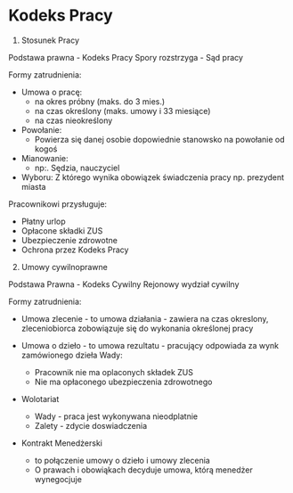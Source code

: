 # Kodeks Pracy

1. Stosunek Pracy

Podstawa prawna - Kodeks Pracy
Spory rozstrzyga - Sąd pracy

Formy zatrudnienia:
- Umowa o pracę:
    - na okres próbny (maks. do 3 mies.)
    - na czas określony (maks. umowy i 33 miesiące)
    - na czas nieokreślony
- Powołanie:
    - Powierza się danej osobie dopowiednie stanowsko na powołanie od kogoś
- Mianowanie:
    - np:. Sędzia, nauczyciel
- Wyboru:
    Z którego wynika obowiązek świadczenia pracy np. prezydent miasta

Pracownikowi przysługuje:
- Płatny urlop
- Opłacone składki ZUS
- Ubezpieczenie zdrowotne
- Ochrona przez Kodeks Pracy

2. Umowy cywilnoprawne

Podstawa Prawna - Kodeks Cywilny
Rejonowy wydział cywilny

Formy zatrudnienia:
- Umowa zlecenie - to umowa działania - zawiera na czas okreslony, zleceniobiorca zobowiązuje się do wykonania określonej pracy

- Umowa o dzieło - to umowa rezultatu - pracujący odpowiada za wynk zamówionego dzieła
    Wady:
    - Pracownik nie ma oplaconych składek ZUS
    - Nie ma opłaconego ubezpieczenia zdrowotnego

- Wolotariat
    - Wady - praca jest wykonywana nieodplatnie
    - Zalety - zdycie doswiadczenia

- Kontrakt Menedżerski
    - to połączenie umowy o dzieło i umowy zlecenia
    - O prawach i obowiąkach decyduje umowa, którą menedżer wynegocjuje
